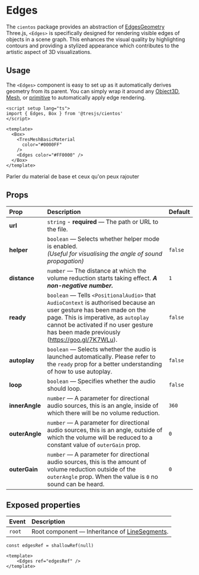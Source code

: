 # Edges

<DocsDemo>
  <EdgesDemo />
</DocsDemo>

The `cientos` package provides an abstraction of [EdgesGeometry](https://threejs.org/docs/#api/en/geometries/EdgesGeometry) Three.js, `<Edges>` is specifically designed for rendering visible edges of objects in a scene graph. This enhances the visual quality by highlighting contours and providing a stylized appearance which contributes to the artistic aspect of 3D visualizations.

## Usage

The `<Edges>` component is easy to set up as it automatically derives geometry from its parent. You can simply wrap it around any [Object3D](https://threejs.org/docs/#api/en/core/Object3D), [Mesh](https://threejs.org/docs/#api/en/objects/Mesh), or [primitive](https://docs.tresjs.org/advanced/primitive.html) to automatically apply edge rendering.

```vue
<script setup lang="ts">
import { Edges, Box } from '@tresjs/cientos'
</script>

<template>
  <Box>
    <TresMeshBasicMaterial
      color="#0000FF"
    />
    <Edges color="#FF0000" />
  </Box>
</template>
```

Parler du material de base et ceux qu'on peux rajouter

## Props

| Prop              | Description                                          | Default                   |
| :---------------- | :--------------------------------------------------- | ------------------------- |
| **url**        | `string` - **required** — The path or URL to the file. |                    |
| **helper**        | `boolean` — Selects whether helper mode is enabled. <br> *(Useful for visualising the angle of sound propagation)*  | `false`                   |
| **distance**        | `number` — The distance at which the volume reduction starts taking effect. ***A non-negative number.***  | `1`                   |
| **ready**        | `boolean` — Tells `<PositionalAudio>` that `AudioContext` is authorised because an user gesture has been made on the page. This is imperative, as `autoplay` cannot be activated if no user gesture has been made previously (https://goo.gl/7K7WLu). <br> | `false`                   |
| **autoplay**        | `boolean` — Selects whether the audio is launched automatically. Please refer to the `ready` prop for a better understanding of how to use autoplay.  | `false`                   |
| **loop**        | `boolean` — Specifies whether the audio should loop. |      `false`              |
| **innerAngle**        | `number` —  A parameter for directional audio sources, this is an angle, inside of which there will be no volume reduction. |      `360`              |
| **outerAngle**        | `number` —  A parameter for directional audio sources, this is an angle, outside of which the volume will be reduced to a constant value of `outerGain` prop. |      `0`              |
| **outerGain**        | `number` —  A parameter for directional audio sources, this is the amount of volume reduction outside of the `outerAngle` prop. When the value is `0` no sound can be heard. |      `0`              |

## Exposed properties

| Event       | Description                                                      |
| :---------- | :--------------------------------------------------------------- |
| `root` | Root component — Inheritance of [LineSegments](https://threejs.org/docs/#api/en/objects/LineSegments).|


```typescript{1}
const edgesRef = shallowRef(null)
```

```vue{2}
<template>
    <Edges ref="edgesRef" />
</template>
```

